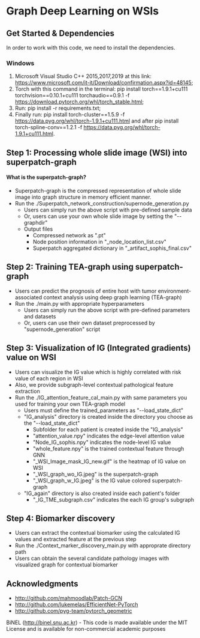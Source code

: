 Graph Deep Learning on WSIs
=====================

## Get Started & Dependencies
In order to work with this code, we need to install the dependencies.
### Windows
1. Microsoft Visual Studio C++ 2015,2017,2019 at this link: https://www.microsoft.com/it-it/Download/confirmation.aspx?id=48145;
2. Torch with this command in the terminal: pip install torch==1.9.1+cu111 torchvision==0.10.1+cu111 torchaudio==0.9.1 -f https://download.pytorch.org/whl/torch_stable.html;
3. Run: pip install -r requirements.txt;
4. Finally run: pip install torch-cluster==1.5.9 -f https://data.pyg.org/whl/torch-1.9.1+cu111.html and after pip install torch-spline-conv==1.2.1 -f https://data.pyg.org/whl/torch-1.9.1+cu111.html.

## Step 1: Processing whole slide image (WSI) into superpatch-graph
#### What is the superpatch-graph?
* Superpatch-graph is the compressed representation of whole slide image into graph structure in memory efficient manner.
* Run the ./Superpatch_network_construction/supernode_generation.py
  * Users can simply run the above script with pre-defined sample data
  * Or, users can use your own whole slide image by setting the "--graphdir"
  * Output files
    * Compressed network as ".pt"
    * Node position information in "_node_location_list.csv"
    * Superpatch aggregated dictionary in "_artifact_sophis_final.csv"

## Step 2: Training TEA-graph using superpatch-graph
* Users can predict the prognosis of entire host with tumor environment-associated context analysis using deep graph learning (TEA-graph)
* Run the ./main.py with appropriate hyperparameters
  * Users can simply run the above script with pre-defined parameters and datasets
  * Or, users can use their own dataset preprocessed by "supernode_generation" script

## Step 3: Visualization of IG (Integrated gradients) value on WSI
* Users can visualize the IG value which is highly correlated with risk value of each region in WSI
* Also, we provide subgraph-level contextual pathological feature extraction
* Run the ./IG_attention_feature_cal_main.py with same parameters you used for training your own TEA-graph model
  * Users must define the trained_parameters as "--load_state_dict"
  * "IG_analysis" directory is created inside the directory you choose as the "--load_state_dict"
    * Subfolder for each patient is created inside the "IG_analysis" 
    * "attention_value.npy" indicates the edge-level attention value
    * "Node_IG_sophis.npy" indicates the node-level IG value
    * "whole_feature.npy" is the trained contextual feature through GNN
    * "_WSI_Image_mask_IG_new.gif" is the heatmap of IG value on WSI
    * "_WSI_graph_wo_IG.jpeg" is the superpatch-graph
    * "_WSI_graph_w_IG.jpeg" is the IG value colored superpatch-graph
  * "IG_again" directory is also created inside each patient's folder
    * "_IG_TME_subgraph.csv" indicates the each IG group's subgraph

## Step 4: Biomarker discovery
* Users can extract the contextual biomarker using the calculated IG values and extracted feature at the previous step
* Run the ./Context_marker_discovery_main.py with approprate directory path
* Users can obtain the several candidate pathology images with visualized graph for contextual biomarker


## Acknowledgments
* http://github.com/mahmoodlab/Patch-GCN
* http://github.com/lukemelas/EfficientNet-PyTorch
* http://github.com/pyg-team/pytorch_geometric

BiNEL (http://binel.snu.ac.kr) - This code is made available under the MIT License and is available for non-commercial academic purposes
